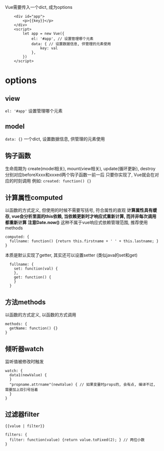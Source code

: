 
Vue需要传入一个dict, 成为options
```
    <div id="app">
        <p>{{key}}</p>
    </div>
    <script>
        let app = new Vue({
            el: '#app', // 设置管理哪个元素
            data: { // 设置数据信息, 供管理的元素使用
                key: val
            },
        })
    </script>
```

# options
## view
`el: '#app'` 设置管理哪个元素

## model
`data: {}` 一个dict, 设置数据信息, 供管理的元素使用

## 钩子函数
生命周期为 create(model相关), mount(view相关), update(循环更新), destroy
分别对应beforeXxxx和xxxed两个钩子函数一前一后
只要你实现了, Vue就会在对应的时刻调用
例如: `created: function() {}`

## 计算属性computed
以函数的方式定义, 但使用的时候不需要写括号, 符合属性的直观
**计算属性具有缓存, vue会分析里面的this依赖, 当依赖更新时才响应式重新计算, 而并非每次调用都重新计算**
**注意Date.now()** 这种不属于vue响应式依赖管理范围, 推荐使用methods

```
computed: {
  fullname: function() {return this.firstname + ' ' + this.lastname; }
}
```

本质是默认实现了getter, 其实还可以设置setter (类似java的set和get)

```
  fullname: {
    set: function(val) {
    },
    get: function() {
    }
  }
```

## 方法methods

以函数的方式定义, 以函数的方式调用

```
methods: {
  getName: function() {}
}
```

## 倾听器watch

监听值被修改时触发

```
watch: {
  data1(newValue) {
  }
  "propname.attrname"(newValue) { // 如果变量时props的, 会有点, 编译不过, 需要加上双引号括着
  }
}
```

## 过滤器filter
``{{value | filter}}``
```
filters: {
  filter: function(value) {return value.toFixed(2); } // 两位小数
}
```